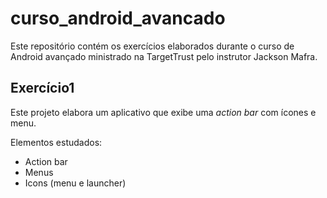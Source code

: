 # curso_android_avancado

Este repositório contém os exercícios elaborados durante o curso de Android avançado ministrado na TargetTrust pelo instrutor Jackson Mafra.

## Exercício1

Este projeto elabora um aplicativo que exibe uma _action bar_ com ícones e menu.

Elementos estudados:
* Action bar
* Menus
* Icons (menu e launcher)
